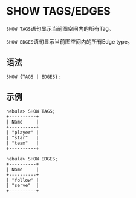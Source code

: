 # SHOW TAGS/EDGES

`SHOW TAGS`语句显示当前图空间内的所有Tag。

`SHOW EDGES`语句显示当前图空间内的所有Edge type。

## 语法

```ngql
SHOW {TAGS | EDGES};
```

## 示例

```ngql
nebula> SHOW TAGS;
+----------+
| Name     |
+----------+
| "player" |
| "star"   |
| "team"   |
+----------+

nebula> SHOW EDGES;
+----------+
| Name     |
+----------+
| "follow" |
| "serve"  |
+----------+
```
